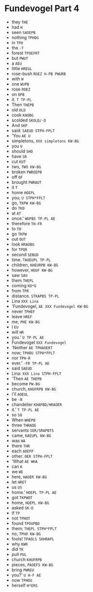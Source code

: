 # Fundevogel Part 4

* they `THE`
* had `H`
* seen `SAOEPB`
* nothing `TPHOG`
* in `TPH`
* the `-T`
* forest `TPOEFRT`
* but `PWUT`
* a `AEU`
* little `HREUL`
* rose-bush `ROEZ H-PB PWURB`
* with `W`
* one `WUPB`
* rose `ROEZ`
* on `OPB`
* it. `T TP-PL`
* Then `THEPB`
* old `OLD`
* cook `KAOBG`
* scolded `SKOLD/-D`
* And `SKP`
* said: `SAEUD STPH-FPLT`
* 'You `AE U`
* simpletons, `XXX simpletons KW-BG`
* you `U`
* should `SHO`
* have `SR`
* cut `KUT`
* two, `TWO KW-BG`
* broken `PWROEPB`
* off `OF`
* brought `PWRAUT`
* it `T`
* home `HOEPL`
* you; `U STPH*FPLT`
* go, `TKPW KW-BG`
* do `TKO`
* at `AT`
* once.' `WUPBS TP-PL AE`
* therefore `TH-FR`
* to `TO`
* go `TKPW`
* out `OUT`
* look `HRAOBG`
* for `TPOR`
* second `SEBGD`
* time. `TAOEUPL TP-PL`
* children, `KHEURPB KW-BG`
* however, `HOUF KW-BG`
* saw `SAU`
* them `THEPL`
* coming `KO*G`
* from `TPR`
* distance. `STKAPBS TP-PL`
* Lina `XXX Lina`
* 'Fundevogel, `AE XXX Fundevogel KW-BG`
* never `TPHEF`
* leave `HREF`
* me, `PHE KW-BG`
* I `EU`
* will `HR`
* you.' `U TP-PL AE`
* Fundevogel `XXX Fundevogel`
* 'Neither `AE TPHAOERT`
* now; `TPHOU STPH*FPLT`
* nor `TPH-R`
* ever.' `-FR TP-PL AE`
* said `SAEUD`
* Lina: `XXX Lina STPH-FPLT`
* 'Then `AE THEPB`
* become `PW-BG`
* church, `KHUFRPB KW-BG`
* I'll `AOEUL`
* be `-B`
* chandelier `KHAPBD/HRAOER`
* it.' `T TP-PL AE`
* so `SO`
* When `WHEPB`
* three `THRAOE`
* servants `SER/SRAPBTS`
* came, `KAEUPL KW-BG`
* was `WA`
* there `THR`
* each `AOEFP`
* other: `OER STPH-FPLT`
* 'What `AE WHA`
* can `K`
* we `WE`
* here, `HAOER KW-BG`
* let `HRET`
* us `US`
* home.' `HOEPL TP-PL AE`
* got `TKPWOT`
* home, `HOEPL KW-BG`
* asked `SK-D`
* if `TP`
* not `TPHOT`
* found `TPOUPBD`
* them; `THEPL STPH*FPLT`
* no, `TPHO KW-BG`
* fools! `TPAOLS SKHRAPL`
* why `KWR`
* did `TK`
* pull `PUL`
* church `KHUFRPB`
* pieces, `PAOEFS KW-BG`
* bring `PWREU`
* you?' `U H-F AE`
* now `TPHOU`
* herself `H*ERS`
